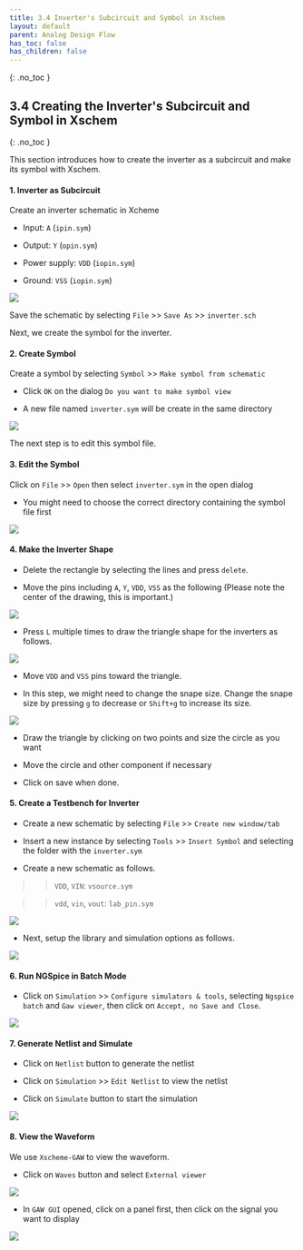 ```yaml
---
title: 3.4 Inverter's Subcircuit and Symbol in Xschem
layout: default
parent: Analog Design Flow
has_toc: false
has_children: false
---
```

{: .no_toc }
## 3.4 Creating the Inverter's Subcircuit and Symbol in Xschem

{: .no_toc }

<!-- <details open markdown="block">
  <summary>
    Table of contents
  </summary>
  {: .text-delta }
- TOC
{:toc}
</details> -->

This section introduces how to create the inverter as a subcircuit and make its symbol with Xschem.

#### 1. Inverter as Subcircuit

Create an inverter schematic in Xcheme

- Input: `A` (`ipin.sym`)

- Output: `Y` (`opin.sym`)

- Power supply: `VDD` (`iopin.sym`)

- Ground: `VSS` (`iopin.sym`)

![](images/6.1-inverter_schematic.png)

Save the schematic by selecting `File` >> `Save As` >> `inverter.sch`

Next, we create the symbol for the inverter.


#### 2. Create Symbol

Create a symbol by selecting `Symbol` >> `Make symbol from schematic`

- Click `OK` on the dialog `Do you want to make symbol view`

- A new file named `inverter.sym` will be create in the same directory

![](images/6.2-create_symbol_view.png)

The next step is to edit this symbol file.

#### 3. Edit the Symbol

Click on `File` >> `Open` then select `inverter.sym` in the open dialog

- You might need to choose the correct directory containing the symbol file first

![](images/6.3-edit_symbol.png)

#### 4. Make the Inverter Shape

- Delete the rectangle by selecting the lines and press `delete`.

- Move the pins including `A`, `Y`, `VDD`, `VSS` as the following (Please note the center of the drawing, this is important.)

![](images/6.4-delete_shape.png)

- Press `L` multiple times to draw the triangle shape for the inverters as follows.

![](images/6.5-draw_shape.png)

- Move `VDD` and `VSS` pins toward the triangle.

- In this step, we might need to change the snape size. Change the snape size by pressing `g` to decrease or `Shift+g` to increase its size.

![](images/6.6-draw_circle.png)

- Draw the triangle by clicking on two points and size the circle as you want

- Move the circle and other component if necessary

- Click on save when done.

#### 5. Create a Testbench for Inverter

- Create a new schematic by selecting `File` >> `Create new window/tab`

- Insert a new instance by selecting `Tools` >> `Insert Symbol` and selecting the folder with the `inverter.sym`

- Create a new schematic as follows.

>> `VDD`, `VIN`: `vsource.sym`

>> `vdd`, `vin`, `vout`: `lab_pin.sym`

![](images/6.7-insert_symbol.png)

- Next, setup the library and simulation options as follows.

![](images/6.8-setup_library_and_simulation.png)

#### 6. Run NGSpice in Batch Mode

- Click on `Simulation` >> `Configure simulators & tools`, selecting `Ngspice batch` and `Gaw viewer`, then click on `Accept, no Save and Close`.

![](images/6.9-batch_mode.png)

#### 7. Generate Netlist and Simulate

- Click on `Netlist` button to generate the netlist

- Click on `Simulation` >> `Edit Netlist` to view the netlist

- Click on `Simulate` button to start the simulation

![](images/6.10-generate_netlist_and_simulate.png)

#### 8. View the Waveform

We use `Xscheme-GAW` to view the waveform.

- Click on `Waves` button and select `External viewer`

![](images/6.11-external_viewer.png)

- In `GAW GUI` opened, click on a panel first, then click on the signal you want to display

![](images/6.12-select_signal.png)

















